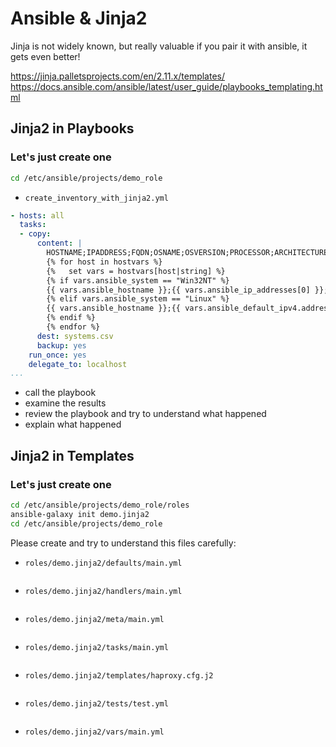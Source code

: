 # Ansible & Jinja2 
Jinja is not widely known, but really valuable if you pair it with ansible, it gets even better!

https://jinja.palletsprojects.com/en/2.11.x/templates/
https://docs.ansible.com/ansible/latest/user_guide/playbooks_templating.html


## Jinja2 in Playbooks
### Let's just create one
```bash
cd /etc/ansible/projects/demo_role
```
* <code>create_inventory_with_jinja2.yml</code>
```yaml
- hosts: all
  tasks:
  - copy:
      content: |
        HOSTNAME;IPADDRESS;FQDN;OSNAME;OSVERSION;PROCESSOR;ARCHITECTURE;MEMORY;
        {% for host in hostvars %}
        {%   set vars = hostvars[host|string] %}
        {% if vars.ansible_system == "Win32NT" %}
        {{ vars.ansible_hostname }};{{ vars.ansible_ip_addresses[0] }};{{ vars.ansible_fqdn }};{{ vars.ansible_distribution }};{{ vars.ansible_distribution_version }};{{ vars.ansible_processor[1] }};{{ vars.ansible_architecture }};{{ (vars.ansible_memtotal_mb/1024)|round|int }};  
        {% elif vars.ansible_system == "Linux" %}
        {{ vars.ansible_hostname }};{{ vars.ansible_default_ipv4.address }};{{ vars.ansible_fqdn }};{{ vars.ansible_distribution }};{{ vars.ansible_distribution_version }};{{ vars.ansible_processor[1] }};{{ vars.ansible_architecture }};{{ (vars.ansible_memtotal_mb/1024)|round|int }};  
        {% endif %}
        {% endfor %}
      dest: systems.csv
      backup: yes
    run_once: yes
    delegate_to: localhost
...

```
* call the playbook
* examine the results
* review the playbook and try to understand what happened
* explain what happened

## Jinja2 in Templates
### Let's just create one
```bash
cd /etc/ansible/projects/demo_role/roles
ansible-galaxy init demo.jinja2
cd /etc/ansible/projects/demo_role
```
Please create and try to understand this files carefully:



* <code>roles/demo.jinja2/defaults/main.yml</code>
```yaml
```
* <code>roles/demo.jinja2/handlers/main.yml</code>
```yaml
```
* <code>roles/demo.jinja2/meta/main.yml</code>
```yaml
```
* <code>roles/demo.jinja2/tasks/main.yml</code>
```yaml
```
* <code>roles/demo.jinja2/templates/haproxy.cfg.j2</code>
```yaml
```
* <code>roles/demo.jinja2/tests/test.yml</code>
```yaml
```
* <code>roles/demo.jinja2/vars/main.yml</code>
```yaml
```




<!--stackedit_data:
eyJoaXN0b3J5IjpbLTEwODk0NTQ1MzIsLTE1NTA2MjA3NTAsLT
EyOTYxNTc0MTksNjI5ODMwNzI4XX0=
-->